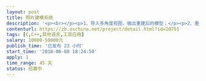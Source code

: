 ```yaml
---                
layout: post       
title: 照片建模系统           
description: '<p><br></p><p>1、导入多角度视图，输出重建后的模型；</p><p>2、重建精度0.3mm；</p><p>3、支持obj、stl格式输出；</p><p>4、要能提供demo；</p><p>5、项目完成后提供完整源代码。</p>'     
contenturl: https://zb.oschina.net/project/detail.html?id=20751      
tags: [C,C++,其他语言,工具应用]            
salary: 10000-50000元          
publish_time: '已发布 23 小时'         
start_time: '2018-06-08 18:24:50'           
apply: 1                   
time_range: 45 天              
status: 招募中                  
---                 
```

